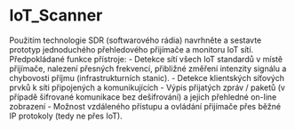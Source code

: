 # IoT_Scanner
Použitím technologie SDR (softwarového rádia) navrhněte a sestavte prototyp jednoduchého přehledového přijímače a monitoru IoT sítí. Předpokládané funkce přístroje: - Detekce sítí všech IoT standardů v místě přijímače, nalezení přesných frekvencí, přibližné změření intenzity signálu a chybovosti příjmu (infrastrukturních stanic). - Detekce klientských síťových prvků k síti připojených a komunikujících - Výpis přijatých zpráv / paketů (v případě šifrované komunikace bez dešifrování) a jejich přehledné on-line zobrazení - Možnost vzdáleného přístupu a ovládání přijímače přes běžné IP protokoly (tedy ne přes IoT).
